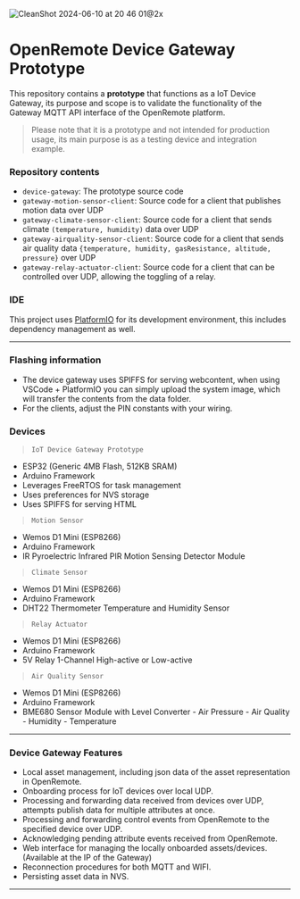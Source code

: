 ![CleanShot 2024-06-10 at 20 46 01@2x](https://github.com/dominiquekleeven/openremote_mqtt_device_gateway_prototype/assets/10584854/8bc0756d-3bd1-4521-8296-8f961e6adbfa)

# OpenRemote Device Gateway Prototype
This repository contains a **prototype** that functions as a IoT Device Gateway, its purpose and scope is to validate the functionality of the Gateway MQTT API interface of the OpenRemote platform. 
> Please note that it is a prototype and not intended for production usage, its main purpose is as a testing device and integration example.

### Repository contents
- ```device-gateway```: The prototype source code
- ```gateway-motion-sensor-client```: Source code for a client that publishes motion data over UDP
- ```gateway-climate-sensor-client```: Source code for a client that sends climate ```(temperature, humidity)``` data over UDP
- ```gateway-airquality-sensor-client```: Source code for a client that sends air quality data ```{temperature, humidity, gasResistance, altitude, pressure}``` over UDP
- ```gateway-relay-actuator-client```: Source code for a client that can be controlled over UDP, allowing the toggling of a relay.

### IDE
This project uses [PlatformIO](https://platformio.org/) for its development environment, this includes dependency management as well.
***


### Flashing information
- The device gateway uses SPIFFS for serving webcontent, when using VSCode + PlatformIO you can simply upload the system image, which will transfer the contents from the data folder.
- For the clients, adjust the PIN constants with your wiring.

### Devices
> ```IoT Device Gateway Prototype```
- ESP32 (Generic 4MB Flash, 512KB SRAM)
- Arduino Framework
- Leverages FreeRTOS for task management
- Uses preferences for NVS storage
- Uses SPIFFS for serving HTML
> ```Motion Sensor ```
- Wemos D1 Mini (ESP8266)
- Arduino Framework
- IR Pyroelectric Infrared PIR Motion Sensing Detector Module
> ```Climate Sensor``` 
- Wemos D1 Mini (ESP8266)
- Arduino Framework
- DHT22 Thermometer Temperature and Humidity Sensor
> ```Relay Actuator``` 
- Wemos D1 Mini (ESP8266)
- Arduino Framework
-  5V Relay 1-Channel High-active or Low-active
> ```Air Quality Sensor``` 
- Wemos D1 Mini (ESP8266)
- Arduino Framework
- BME680 Sensor Module with Level Converter - Air Pressure - Air Quality - Humidity - Temperature



***
### Device Gateway Features
- Local asset management, including json data of the asset representation in OpenRemote.
- Onboarding process for IoT devices over local UDP.
- Processing and forwarding data received from devices over UDP, attempts publish data for multiple attributes at once.
- Processing and forwarding control events from OpenRemote to the specified device over UDP.
- Acknowledging pending attribute events received from OpenRemote.
- Web interface for managing the locally onboarded assets/devices. (Available at the IP of the Gateway)
- Reconnection procedures for both MQTT and WIFI.
- Persisting asset data in NVS.
***


